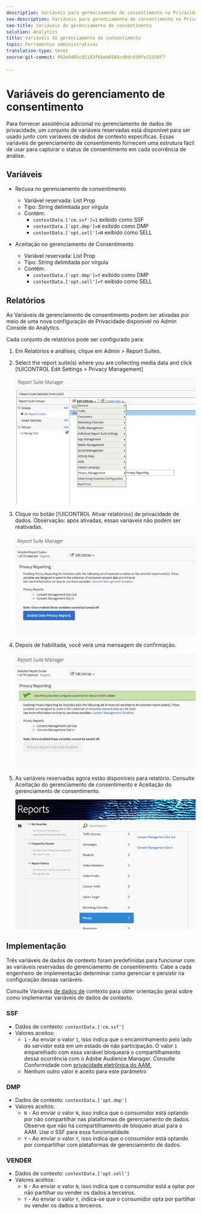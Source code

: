 ```yaml
---
description: Variáveis para gerenciamento de consentimento na Privacidade de dados.
seo-description: Variáveis para gerenciamento de consentimento na Privacidade de dados.
seo-title: Variáveis do gerenciamento de consentimento
solution: Analytics
title: Variáveis do gerenciamento de consentimento
topic: Ferramentas administrativas
translation-type: tm+mt
source-git-commit: 492e9405c82183f6beb6588cd0dc039fe15350f7

---
```



# Variáveis do gerenciamento de consentimento

Para fornecer assistência adicional no gerenciamento de dados de privacidade, um conjunto de variáveis reservadas está disponível para ser usado junto com variáveis de dados de contexto específicas.
Essas variáveis de gerenciamento de consentimento fornecem uma estrutura fácil de usar para capturar o status de consentimento em cada ocorrência de análise.

## Variáveis

* Recusa no gerenciamento de consentimento
   * Variável reservada: List Prop
   * Tipo: String delimitada por vírgula
   * Contém:
      * `contextData.['cm.ssf']=1` exibido como SSF
      * `contextData.['opt.dmp']=N` exibido como DMP
      * `contextData.['opt.sell']=N` exibido como SELL

* Aceitação no gerenciamento de Consentimento
   * Variável reservada: List Prop
   * Tipo: String delimitada por vírgula
   * Contém:
      * `contextData.['opt.dmp']=Y` exibido como DMP
      * `contextData.['opt.sell']=Y` exibido como SELL

## Relatórios

As Variáveis de gerenciamento de consentimento podem ser ativadas por meio de uma nova configuração de Privacidade disponível no Admin Console do Analytics.

Cada conjunto de relatórios pode ser configurado para:
1. Em Relatórios e análises, clique em Admin &gt; Report Suites.
1. Select the report suite(s) where you are collecting media data and click [!UICONTROL Edit Settings &gt; Privacy Management]

   ![](assets/rsm-privacy-select.png)

1. Clique no botão [!UICONTROL Ativar relatórios] de privacidade de dados.  Observação: após ativadas, essas variáveis não podem ser reativadas.

   ![](assets/rsm-privacy-enable.png)

1. Depois de habilitada, você verá uma mensagem de confirmação.

   ![](assets/rsm-privacy-config.png)

1. As variáveis reservadas agora estão disponíveis para relatório.  Consulte Aceitação do gerenciamento de consentimento e Aceitação do gerenciamento de consentimento.

   ![](assets/rsm-privacy-reports.png)

## Implementação

Três variáveis de dados de contexto foram predefinidas para funcionar com as variáveis reservadas do gerenciamento de consentimento.  Cabe a cada engenheiro de implementação determinar como gerenciar e persistir na configuração dessas variáveis.

Consulte Variáveis [de dados de](https://docs.adobe.com/help/en/analytics/implementation/javascript-implementation/variables-analytics-reporting/context-data-variables.html) contexto para obter orientação geral sobre como implementar variáveis de dados de contexto.

### SSF

* Dados de contexto: `contextData.['cm.ssf']`
* Valores aceitos:
   * `1` - Ao enviar o valor `1`, isso indica que o encaminhamento pelo lado do servidor está em um estado de não participação. O valor `1` emparelhado com essa variável bloqueará o compartilhamento dessa ocorrência com o Adobe Audience Manager. Consulte Conformidade com [privacidade eletrônica do AAM.](https://docs.adobe.com/help/en/analytics/integration/audience-analytics/audience-analytics-workflow/ssf-gdpr.html)
   * Nenhum outro valor é aceito para este parâmetro

### DMP

* Dados de contexto: `contextData.['opt.dmp']`
* Valores aceitos:
   * `N` - Ao enviar o valor `N`, isso indica que o consumidor está optando por não compartilhar nas plataformas de gerenciamento de dados. Observe que não há compartilhamento de bloqueio atual para o AAM.  Use o SSF para essa funcionalidade.
   * `Y` - Ao enviar o valor `Y`, isso indica que o consumidor está optando por compartilhar com plataformas de gerenciamento de dados.

### VENDER

* Dados de contexto: `contextData.['opt.sell']`
* Valores aceitos:
   * `N` - Ao enviar o valor `N`, isso indica que o consumidor está a optar por não partilhar ou vender os dados a terceiros.
   * `Y` - Ao enviar o valor `Y`, indica-se que o consumidor opta por partilhar ou vender os dados a terceiros.

